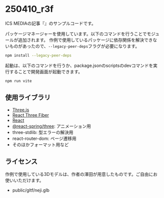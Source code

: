 # 250410_r3f

ICS MEDIAの記事『』のサンプルコードです。

パッケージマネージャーを使用しています。以下のコマンドを行うことでモジュールが追加されます。
作例で使用しているパッケージに依存関係を解決できないものがあったので、`--legacy-peer-deps`フラグが必要になります。

```bash
npm install --legacy-peer-deps
```

起動は、以下のコマンドを行うか、package.jsonのscriptsのdevコマンドを実行することで開発画面が起動できます。

```bash
npm run vite
```

## 使用ライブラリ

- [Three.js](https://threejs.org/)
- [React Three Fiber](https://r3f.docs.pmnd.rs/getting-started/introduction)
- [React](https://ja.react.dev/)
- [@react-spring/three](https://react-spring.dev/): アニメーション用
- three-stdlib: 型エラーの解決用
- react-router-dom: ページ遷移用
- そのほかフォーマット用など


## ライセンス

作例で使用している3Dモデルは、作者の澤田が用意したものです。ご自由にお使いいただけます。

- public/gltf/neji.glb